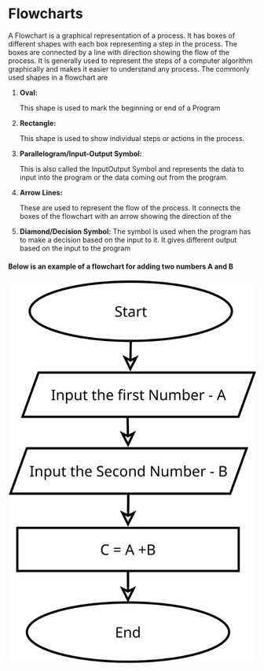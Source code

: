 # Flowcharts
A Flowchart is a graphical representation of a process. It has boxes of different shapes with each box representing a step in the process. The boxes are connected by a line with direction showing the flow of the process. It is generally used to represent the steps of a computer algorithm graphically and makes it easier to understand any process. The commonly used shapes in a flowchart are

1. **Oval:**

    This shape is used to mark the beginning or end of a Program

2. **Rectangle:**

    This shape is used to show individual steps or actions in the process.

3. **Parallelogram/Input-Output Symbol:**

    This is also called the InputOutput Symbol and represents the data to input into the program or the data coming out 
    from the program.

4. **Arrow Lines:**

    These are used to represent the flow of the process. It connects the boxes of the flowchart with an arrow showing the 
    direction of the 

5. **Diamond/Decision Symbol:**
    The symbol is used when the program has to make a decision based on the input to it. It gives different output based 
    on the input to the program

#### Below is an example of a flowchart for adding two numbers A and B

![Flowchart_IM](Flowchart_gandhi_amit.svg)